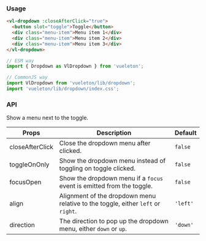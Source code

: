 ### Usage

``` html
<vl-dropdown :closeAfterClick="true">
  <button slot="toggle">Toggle</button>
  <div class="menu-item">Menu item 1</div>
  <div class="menu-item">Menu item 2</div>
  <div class="menu-item">Menu item 3</div>
</vl-dropdown>
```

``` js
// ESM way
import { Dropdown as VlDropdown } from 'vueleton';

// CommonJS way
import VlDropdown from 'vueleton/lib/dropdown';
import 'vueleton/lib/dropdown/index.css';
```

### API

Show a menu next to the toggle.

Props              | Description                               | Default
-------------------|-------------------------------------------|-------------
closeAfterClick    | Close the dropdown menu after clicked.    | `false`
toggleOnOnly       | Show the dropdown menu instead of toggling on toggle clicked. | `false`
focusOpen          | Show the dropdown menu if a `focus` event is emitted from the toggle.  | `false`
align              | Alignment of the dropdown menu relative to the toggle, either `left` or `right`. | `'left'`
direction          | The direction to pop up the dropdown menu, either `down` or `up`. | `'down'`
